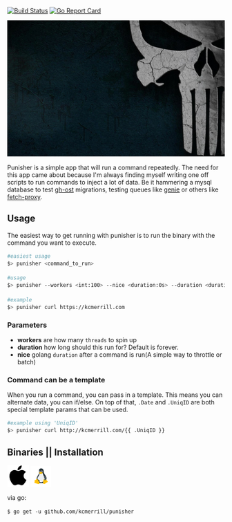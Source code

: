 [![Build Status](https://travis-ci.org/kcmerrill/punisher.svg?branch=master)](https://travis-ci.org/kcmerrill/punisher) [![Go Report Card](https://goreportcard.com/badge/github.com/kcmerrill/punisher)](https://goreportcard.com/report/github.com/kcmerrill/punisher)

![Punisher](assets/punisher.jpg "Punisher")

Punisher is a simple app that will run a command repeatedly. The need for this app came about because I'm always finding myself writing one off scripts to run commands to inject a lot of data. Be it hammering a mysql database to test [gh-ost](https://github.com/github/gh-ost) migrations, testing queues like [genie](https://github.com/kcmerrill/genie) or others like [fetch-proxy](https://github.com/kcmerrill/fetch-proxy).

## Usage

The easiest way to get running with punisher is to run the binary with the command you want to execute.

```bash
#easiest usage
$> punisher <command_to_run>

#usage
$> punisher --workers <int:100> --nice <duration:0s> --duration <duration:forever> <command_to_run>

#example
$> punisher curl https://kcmerrill.com
```

### Parameters
* **workers** are how many `threads` to spin up
* **duration** how long should this run for? Default is forever.
* **nice** golang `duration` after a command is run(A simple way to throttle or batch)

### Command can be a template

When you run a command, you can pass in a template. This means you can alternate data, you can if/else. On top of that, `.Date` and `.UniqID` are both special template params that can be used.

```bash
#example using 'UniqID'
$> punisher curl http://kcmerrill.com/{{ .UniqID }}
```

## Binaries || Installation

[![MacOSX](https://raw.githubusercontent.com/kcmerrill/go-dist/master/assets/apple_logo.png "Mac OSX")](http://go-dist.kcmerrill.com/kcmerrill/punisher/mac/amd64) [![Linux](https://raw.githubusercontent.com/kcmerrill/go-dist/master/assets/linux_logo.png "Linux")](http://go-dist.kcmerrill.com/kcmerrill/punisher/linux/amd64)

via go:

`$ go get -u github.com/kcmerrill/punisher`
